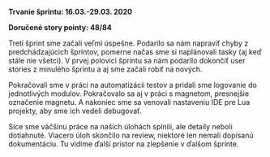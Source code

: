 **Trvanie šprintu: 16.03.-29.03. 2020**

**Doručené story pointy: 48/84**

Tretí šprint sme začali veľmi úspešne. Podarilo sa nám napraviť chyby z predchádzajúcich šprintov, pomerne načas sme si naplánovali tasky (aj keď stále nie všetci). V prvej polovici šprintu sa nám podarilo dokončiť user stories z minulého šprintu a aj sme začali robiť na nových.

Pokračovali sme v práci na automatizácii testov a pridali sme logovanie do jednotlivých modulov. Pokračovalo sa aj v práci s magnetom, presnejšie označenie magnetu. A nakoniec sme sa venovali nastaveniu IDE pre Lua projekty, aby sme ich vedeli debugovať.

Síce sme väčšinu práce na našich úlohách splnili, ale detaily neboli dotiahnuté. Viacero úloh skončilo na review, niektoré len nemali dopísanú dokumentáciu. Tu vidíme ďalší pristor na zlepšenie v ďalšom šprinte.
